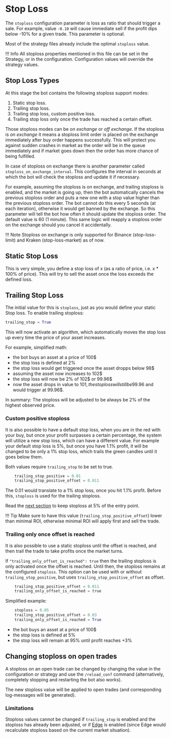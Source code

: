 # Stop Loss

The `stoploss` configuration parameter is loss as ratio that should trigger a sale.
For example, value `-0.10` will cause immediate sell if the profit dips below -10% for a given trade. This parameter is optional.

Most of the strategy files already include the optimal `stoploss` value.

!!! Info
    All stoploss properties mentioned in this file can be set in the Strategy, or in the configuration. Configuration values will override the strategy values.

## Stop Loss Types

At this stage the bot contains the following stoploss support modes:

1. Static stop loss.
2. Trailing stop loss.
3. Trailing stop loss, custom positive loss.
4. Trailing stop loss only once the trade has reached a certain offset.

Those stoploss modes can be *on exchange* or *off exchange*. If the stoploss is *on exchange* it means a stoploss limit order is placed on the exchange immediately after buy order happens successfully. This will protect you against sudden crashes in market as the order will be in the queue immediately and if market goes down then the order has more chance of being fulfilled.

In case of stoploss on exchange there is another parameter called `stoploss_on_exchange_interval`. This configures the interval in seconds at which the bot will check the stoploss and update it if necessary.

For example, assuming the stoploss is on exchange, and trailing stoploss is enabled, and the market is going up, then the bot automatically cancels the previous stoploss order and puts a new one with a stop value higher than the previous stoploss order.
The bot cannot do this every 5 seconds (at each iteration), otherwise it would get banned by the exchange.
So this parameter will tell the bot how often it should update the stoploss order. The default value is 60 (1 minute).
This same logic will reapply a stoploss order on the exchange should you cancel it accidentally.

!!! Note
    Stoploss on exchange is only supported for Binance (stop-loss-limit) and Kraken (stop-loss-market) as of now.

## Static Stop Loss

This is very simple, you define a stop loss of x (as a ratio of price, i.e. x * 100% of price). This will try to sell the asset once the loss exceeds the defined loss.

## Trailing Stop Loss

The initial value for this is `stoploss`, just as you would define your static Stop loss.
To enable trailing stoploss:

``` python
trailing_stop = True
```

This will now activate an algorithm, which automatically moves the stop loss up every time the price of your asset increases.

For example, simplified math:

* the bot buys an asset at a price of 100$
* the stop loss is defined at 2%
* the stop loss would get triggered once the asset dropps below 98$
* assuming the asset now increases to 102$
* the stop loss will now be 2% of 102$ or 99.96$
* now the asset drops in value to 101$, the stop loss will still be 99.96$ and would trigger at 99.96$.

In summary: The stoploss will be adjusted to be always be 2% of the highest observed price.

### Custom positive stoploss

It is also possible to have a default stop loss, when you are in the red with your buy, but once your profit surpasses a certain percentage, the system will utilize a new stop loss, which can have a different value.
For example your default stop loss is 5%, but once you have 1.1% profit, it will be changed to be only a 1% stop loss, which trails the green candles until it goes below them.

Both values require `trailing_stop` to be set to true.

``` python
    trailing_stop_positive = 0.01
    trailing_stop_positive_offset = 0.011
```

The 0.01 would translate to a 1% stop loss, once you hit 1.1% profit.
Before this, `stoploss` is used for the trailing stoploss.

Read the [next section](#trailing-only-once-offset-is-reached) to keep stoploss at 5% of the entry point.

!!! Tip
    Make sure to have this value (`trailing_stop_positive_offset`) lower than minimal ROI, otherwise minimal ROI will apply first and sell the trade.

### Trailing only once offset is reached

It is also possible to use a static stoploss until the offset is reached, and then trail the trade to take profits once the market turns.

If `"trailing_only_offset_is_reached": true` then the trailing stoploss is only activated once the offset is reached. Until then, the stoploss remains at the configured `stoploss`.
This option can be used with or without `trailing_stop_positive`, but uses `trailing_stop_positive_offset` as offset.

``` python
    trailing_stop_positive_offset = 0.011
    trailing_only_offset_is_reached = true
```

Simplified example:

``` python
    stoploss = 0.05
    trailing_stop_positive_offset = 0.03
    trailing_only_offset_is_reached = True
```

* the bot buys an asset at a price of 100$
* the stop loss is defined at 5%
* the stop loss will remain at 95% until profit reaches +3%

## Changing stoploss on open trades

A stoploss on an open trade can be changed by changing the value in the configuration or strategy and use the `/reload_conf` command (alternatively, completely stopping and restarting the bot also works).

The new stoploss value will be applied to open trades (and corresponding log-messages will be generated).

### Limitations

Stoploss values cannot be changed if `trailing_stop` is enabled and the stoploss has already been adjusted, or if [Edge](edge.md) is enabled (since Edge would recalculate stoploss based on the current market situation).
